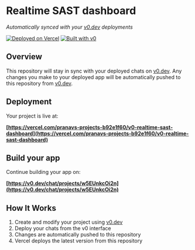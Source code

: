 # Realtime SAST dashboard

*Automatically synced with your [v0.dev](https://v0.dev) deployments*

[![Deployed on Vercel](https://img.shields.io/badge/Deployed%20on-Vercel-black?style=for-the-badge&logo=vercel)](https://vercel.com/pranavs-projects-b92e1f60/v0-realtime-sast-dashboard)
[![Built with v0](https://img.shields.io/badge/Built%20with-v0.dev-black?style=for-the-badge)](https://v0.dev/chat/projects/w5EUnkcOi2n)

## Overview

This repository will stay in sync with your deployed chats on [v0.dev](https://v0.dev).
Any changes you make to your deployed app will be automatically pushed to this repository from [v0.dev](https://v0.dev).

## Deployment

Your project is live at:

**[https://vercel.com/pranavs-projects-b92e1f60/v0-realtime-sast-dashboard](https://vercel.com/pranavs-projects-b92e1f60/v0-realtime-sast-dashboard)**

## Build your app

Continue building your app on:

**[https://v0.dev/chat/projects/w5EUnkcOi2n](https://v0.dev/chat/projects/w5EUnkcOi2n)**

## How It Works

1. Create and modify your project using [v0.dev](https://v0.dev)
2. Deploy your chats from the v0 interface
3. Changes are automatically pushed to this repository
4. Vercel deploys the latest version from this repository
